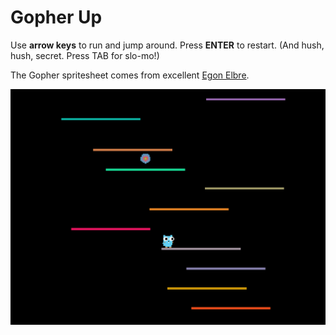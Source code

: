 # Gopher Up

Use **arrow keys** to run and jump around. Press **ENTER** to restart. (And hush, hush, secret.
Press TAB for slo-mo!)

The Gopher spritesheet comes from excellent [Egon Elbre](https://github.com/egonelbre/gophers).

![Screenshot](screenshot.png)